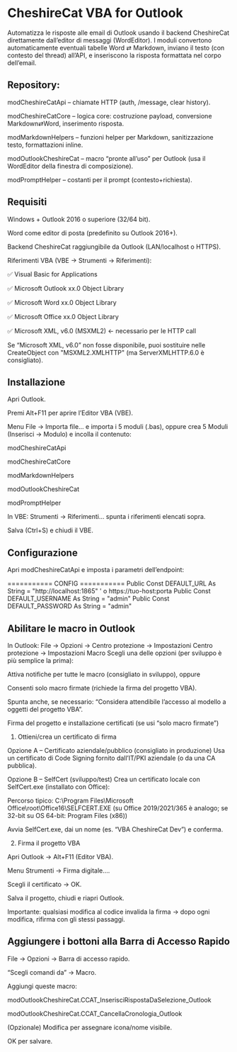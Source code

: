 # CheshireCat VBA for Outlook

Automatizza le risposte alle email di Outlook usando il backend CheshireCat direttamente dall’editor di messaggi (WordEditor).
I moduli convertono automaticamente eventuali tabelle Word ⇄ Markdown, inviano il testo (con contesto del thread) all’API, e inseriscono la risposta formattata nel corpo dell’email.

## Repository:

modCheshireCatApi – chiamate HTTP (auth, /message, clear history).

modCheshireCatCore – logica core: costruzione payload, conversione Markdown⇄Word, inserimento risposta.

modMarkdownHelpers – funzioni helper per Markdown, sanitizzazione testo, formattazioni inline.

modOutlookCheshireCat – macro “pronte all’uso” per Outlook (usa il WordEditor della finestra di composizione).

modPromptHelper – costanti per il prompt (contesto+richiesta).

## Requisiti

Windows + Outlook 2016 o superiore (32/64 bit).

Word come editor di posta (predefinito su Outlook 2016+).

Backend CheshireCat raggiungibile da Outlook (LAN/localhost o HTTPS).

Riferimenti VBA (VBE → Strumenti → Riferimenti):

✅ Visual Basic for Applications

✅ Microsoft Outlook xx.0 Object Library

✅ Microsoft Word xx.0 Object Library

✅ Microsoft Office xx.0 Object Library

✅ Microsoft XML, v6.0 (MSXML2) ← necessario per le HTTP call

Se “Microsoft XML, v6.0” non fosse disponibile, puoi sostituire nelle CreateObject con "MSXML2.XMLHTTP" (ma ServerXMLHTTP.6.0 è consigliato).

## Installazione

Apri Outlook.

Premi Alt+F11 per aprire l’Editor VBA (VBE).

Menu File → Importa file… e importa i 5 moduli (.bas), oppure crea 5 Moduli (Inserisci → Modulo) e incolla il contenuto:

modCheshireCatApi

modCheshireCatCore

modMarkdownHelpers

modOutlookCheshireCat

modPromptHelper

In VBE: Strumenti → Riferimenti… spunta i riferimenti elencati sopra.

Salva (Ctrl+S) e chiudi il VBE.

## Configurazione

Apri modCheshireCatApi e imposta i parametri dell’endpoint:

=========== CONFIG ===========
Public Const DEFAULT_URL As String = "http://localhost:1865"  ' o https://tuo-host:porta
Public Const DEFAULT_USERNAME As String = "admin"
Public Const DEFAULT_PASSWORD As String = "admin"

## Abilitare le macro in Outlook

In Outlook: File → Opzioni → Centro protezione → Impostazioni Centro protezione → Impostazioni Macro
Scegli una delle opzioni (per sviluppo è più semplice la prima):

Attiva notifiche per tutte le macro (consigliato in sviluppo), oppure

Consenti solo macro firmate (richiede la firma del progetto VBA).

Spunta anche, se necessario: “Considera attendibile l’accesso al modello a oggetti del progetto VBA”.

Firma del progetto e installazione certificati (se usi “solo macro firmate”)
1) Ottieni/crea un certificato di firma

Opzione A – Certificato aziendale/pubblico (consigliato in produzione)
Usa un certificato di Code Signing fornito dall’IT/PKI aziendale (o da una CA pubblica).

Opzione B – SelfCert (sviluppo/test)
Crea un certificato locale con SelfCert.exe (installato con Office):

Percorso tipico:
C:\Program Files\Microsoft Office\root\Office16\SELFCERT.EXE
(su Office 2019/2021/365 è analogo; se 32-bit su OS 64-bit: Program Files (x86))

Avvia SelfCert.exe, dai un nome (es. “VBA CheshireCat Dev”) e conferma.

2) Firma il progetto VBA

Apri Outlook → Alt+F11 (Editor VBA).

Menu Strumenti → Firma digitale….

Scegli il certificato → OK.

Salva il progetto, chiudi e riapri Outlook.

Importante: qualsiasi modifica al codice invalida la firma → dopo ogni modifica, rifirma con gli stessi passaggi.


## Aggiungere i bottoni alla Barra di Accesso Rapido

File → Opzioni → Barra di accesso rapido.

“Scegli comandi da” → Macro.

Aggiungi queste macro:

modOutlookCheshireCat.CCAT_InserisciRispostaDaSelezione_Outlook

modOutlookCheshireCat.CCAT_CancellaCronologia_Outlook

(Opzionale) Modifica per assegnare icona/nome visibile.

OK per salvare.

